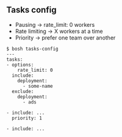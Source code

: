 ## Tasks config

- Pausing -> rate_limit: 0 workers
- Rate limiting -> X workers at a time
- Priority -> prefer one team over another

```
$ bosh tasks-config
---
tasks:
- options:
    rate_limit: 0
  include:
    deployment:
      - some-name
  exclude:
    deployment:
      - ads

- include: ...
  priority: 1

- include: ...
```
